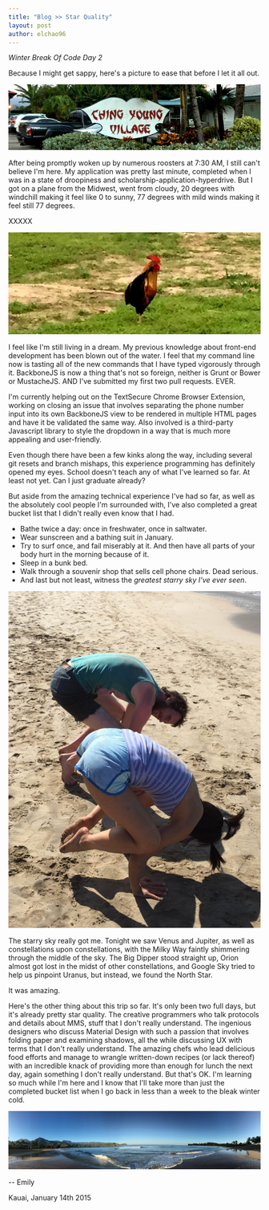 ```yaml
---
title: "Blog >> Star Quality"
layout: post
author: elchao96
---
```


*Winter Break Of Code Day 2*

Because I might get sappy, here's a picture to ease that before I let it all out. 

<img src="/blog/images/wboc-hanaleitown.jpg" class="nice"/>

After being promptly woken up by numerous roosters at 7:30 AM, I still can't believe I'm here. My application
was pretty last minute, completed when I was in a state of droopiness and scholarship-application-hyperdrive.
But I got on a plane from the Midwest, went from cloudy, 20 degrees with windchill making it feel like 0 to
sunny, 77 degrees with mild winds making it feel still 77 degrees. 

XXXXX

<img src="/blog/images/wboc-rooster.jpg" class="nice" />

I feel like I'm still living in a dream. My previous knowledge about front-end development has been blown out
of the water. I feel that my command line now is tasting all of the new commands that I have typed vigorously
through it. BackboneJS is now a thing that's not so foreign, neither is Grunt or Bower or MustacheJS. AND I've
submitted my first two pull requests. EVER.

I'm currently helping out on the TextSecure Chrome Browser Extension, working on closing an issue that involves
separating the phone number input into its own BackboneJS view to be rendered in multiple HTML pages and have it
be validated the same way. Also involved is a third-party Javascript library to style the dropdown in a way that
is much more appealing and user-friendly. 

Even though there have been a few kinks along the way, including several git resets and branch mishaps, this
experience programming has definitely opened my eyes. School doesn't teach any of what I've learned so far.
At least not yet. Can I just graduate already?

But aside from the amazing technical experience I've had so far, as well as the absolutely cool people I'm
surrounded with, I've also completed a great bucket list that I didn't really even know that I had. 

* Bathe twice a day: once in freshwater, once in saltwater.
* Wear sunscreen and a bathing suit in January.
* Try to surf once, and fail miserably at it. And then have all parts of your body hurt in the morning because of it.
* Sleep in a bunk bed.
* Walk through a souvenir shop that sells cell phone chairs. Dead serious. 
* And last but not least, witness the *greatest starry sky I've ever seen*.

<img src="/blog/images/wboc-yoga.jpg" class="nice"/>

The starry sky really got me. Tonight we saw Venus and Jupiter, as well as constellations upon constellations, with
the Milky Way faintly shimmering through the middle of the sky. The Big Dipper stood straight up, Orion almost got
lost in the midst of other constellations, and Google Sky tried to help us pinpoint Uranus, but instead, we found
the North Star.

It was amazing. 

Here's the other thing about this trip so far. It's only been two full days, but it's already pretty star quality.
The creative programmers who talk protocols and details about MMS, stuff that I don't really understand. The ingenious
designers who discuss Material Design with such a passion that involves folding paper and examining shadows, all the
while discussing UX with terms that I don't really understand. The amazing chefs who lead delicious food efforts and
manage to wrangle written-down recipes (or lack thereof) with an incredible knack of providing more than enough for
lunch the next day, again something I don't really understand. But that's OK. I'm learning so much while I'm here
and I know that I'll take more than just the completed bucket list when I go back in less than a week to the bleak
winter cold.

<img src="/blog/images/wboc-pano.jpg" class="nice"/>

-- Emily

Kauai, January 14th 2015
